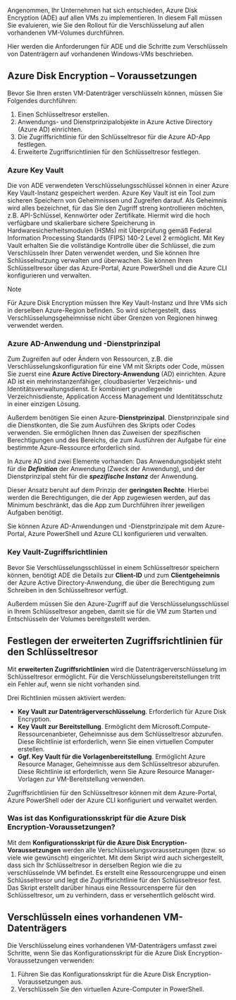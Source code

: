 Angenommen, Ihr Unternehmen hat sich entschieden, Azure Disk Encryption (ADE) auf allen VMs zu implementieren. In diesem Fall müssen Sie evaluieren, wie Sie den Rollout für die Verschlüsselung auf allen vorhandenen VM-Volumes durchführen.

Hier werden die Anforderungen für ADE und die Schritte zum Verschlüsseln von Datenträgern auf vorhandenen Windows-VMs beschrieben.

## <a name="azure-disk-encryption-prerequisites"></a>Azure Disk Encryption – Voraussetzungen

Bevor Sie Ihren ersten VM-Datenträger verschlüsseln können, müssen Sie Folgendes durchführen:

1. Einen Schlüsseltresor erstellen.
1. Anwendungs- und Dienstprinzipalobjekte in Azure Active Directory (Azure AD) einrichten.
1. Die Zugriffsrichtlinie für den Schlüsseltresor für die Azure AD-App festlegen.
1. Erweiterte Zugriffsrichtlinien für den Schlüsseltresor festlegen.

### <a name="azure-key-vault"></a>Azure Key Vault

Die von ADE verwendeten Verschlüsselungsschlüssel können in einer Azure Key Vault-Instanz gespeichert werden. Azure Key Vault ist ein Tool zum sicheren Speichern von Geheimnissen und Zugreifen darauf. Als Geheimnis wird alles bezeichnet, für das Sie den Zugriff streng kontrollieren möchten, z.B. API-Schlüssel, Kennwörter oder Zertifikate. Hiermit wird die hoch verfügbare und skalierbare sichere Speicherung in Hardwaresicherheitsmodulen (HSMs) mit Überprüfung gemäß Federal Information Processing Standards (FIPS) 140-2 Level 2 ermöglicht. Mit Key Vault erhalten Sie die vollständige Kontrolle über die Schlüssel, die zum Verschlüsseln Ihrer Daten verwendet werden, und Sie können Ihre Schlüsselnutzung verwalten und überwachen. Sie können Ihren Schlüsseltresor über das Azure-Portal, Azure PowerShell und die Azure CLI konfigurieren und verwalten.

>[!NOTE]
> Für Azure Disk Encryption müssen Ihre Key Vault-Instanz und Ihre VMs sich in derselben Azure-Region befinden. So wird sichergestellt, dass Verschlüsselungsgeheimnisse nicht über Grenzen von Regionen hinweg verwendet werden.

### <a name="azure-ad-application-and-service-principal"></a>Azure AD-Anwendung und -Dienstprinzipal

Zum Zugreifen auf oder Ändern von Ressourcen, z.B. die Verschlüsselungskonfiguration für eine VM mit Skripts oder Code, müssen Sie zuerst eine **Azure Active Directory-Anwendung** (AD) einrichten. Azure AD ist ein mehrinstanzenfähiger, cloudbasierter Verzeichnis- und Identitätsverwaltungsdienst. Er kombiniert grundlegende Verzeichnisdienste, Application Access Management und Identitätsschutz in einer einzigen Lösung.

Außerdem benötigen Sie einen Azure-**Dienstprinzipal**. Dienstprinzipale sind die Dienstkonten, die Sie zum Ausführen des Skripts oder Codes verwenden. Sie ermöglichen Ihnen das Zuweisen der spezifischen Berechtigungen und des Bereichs, die zum Ausführen der Aufgabe für eine bestimmte Azure-Ressource erforderlich sind.

In Azure AD sind zwei Elemente vorhanden: Das Anwendungsobjekt steht für die **_Definition_** der Anwendung (Zweck der Anwendung), und der Dienstprinzipal steht für die **_spezifische Instanz_** der Anwendung.

Dieser Ansatz beruht auf dem Prinzip der **geringsten Rechte**. Hierbei werden die Berechtigungen, die der App zugewiesen werden, auf das Minimum beschränkt, das die App zum Durchführen ihrer jeweiligen Aufgaben benötigt.

Sie können Azure AD-Anwendungen und -Dienstprinzipale mit dem Azure-Portal, Azure PowerShell und Azure CLI konfigurieren und verwalten.

### <a name="key-vault-access-policies"></a>Key Vault-Zugriffsrichtlinien

Bevor Sie Verschlüsselungsschlüssel in einem Schlüsseltresor speichern können, benötigt ADE die Details zur **Client-ID** und zum **Clientgeheimnis** der Azure Active Directory-Anwendung, die über die Berechtigung zum Schreiben in den Schlüsseltresor verfügt.

Außerdem müssen Sie den Azure-Zugriff auf die Verschlüsselungsschlüssel in Ihrem Schlüsseltresor angeben, damit sie für die VM zum Starten und Entschlüsseln der Volumes bereitgestellt werden.

## <a name="set-key-vault-advanced-access-policies"></a>Festlegen der erweiterten Zugriffsrichtlinien für den Schlüsseltresor

Mit **erweiterten Zugriffsrichtlinien** wird die Datenträgerverschlüsselung im Schlüsseltresor ermöglicht. Für die Verschlüsselungsbereitstellungen tritt ein Fehler auf, wenn sie nicht vorhanden sind. 

Drei Richtlinien müssen aktiviert werden:

- **Key Vault zur Datenträgerverschlüsselung**. Erforderlich für Azure Disk Encryption.
- **Key Vault zur Bereitstellung**. Ermöglicht dem Microsoft.Compute-Ressourcenanbieter, Geheimnisse aus dem Schlüsseltresor abzurufen. Diese Richtlinie ist erforderlich, wenn Sie einen virtuellen Computer erstellen.
- **Ggf. Key Vault für die Vorlagenbereitstellung**. Ermöglicht Azure Resource Manager, Geheimnisse aus dem Schlüsseltresor abzurufen. Diese Richtlinie ist erforderlich, wenn Sie Azure Resource Manager-Vorlagen zur VM-Bereitstellung verwenden.

Zugriffsrichtlinien für den Schlüsseltresor können mit dem Azure-Portal, Azure PowerShell oder der Azure CLI konfiguriert und verwaltet werden.

### <a name="what-is-the-azure-disk-encryption-prerequisites-configuration-script"></a>Was ist das Konfigurationsskript für die Azure Disk Encryption-Voraussetzungen?

Mit dem **Konfigurationsskript für die Azure Disk Encryption-Voraussetzungen** werden alle Verschlüsselungsvoraussetzungen (bzw. so viele wie gewünscht) eingerichtet. Mit dem Skript wird auch sichergestellt, dass sich Ihr Schlüsseltresor in derselben Region wie die zu verschlüsselnde VM befindet. Es erstellt eine Ressourcengruppe und einen Schlüsseltresor und legt die Zugriffsrichtlinie für den Schlüsseltresor fest. Das Skript erstellt darüber hinaus eine Ressourcensperre für den Schlüsseltresor, um zu verhindern, dass er versehentlich gelöscht wird.

## <a name="encrypting-an-existing-vm-disk"></a>Verschlüsseln eines vorhandenen VM-Datenträgers

Die Verschlüsselung eines vorhandenen VM-Datenträgers umfasst zwei Schritte, wenn Sie das Konfigurationsskript für die Azure Disk Encryption-Voraussetzungen verwenden:

1. Führen Sie das Konfigurationsskript für die Azure Disk Encryption-Voraussetzungen aus.
1. Verschlüsseln Sie den virtuellen Azure-Computer in PowerShell.
